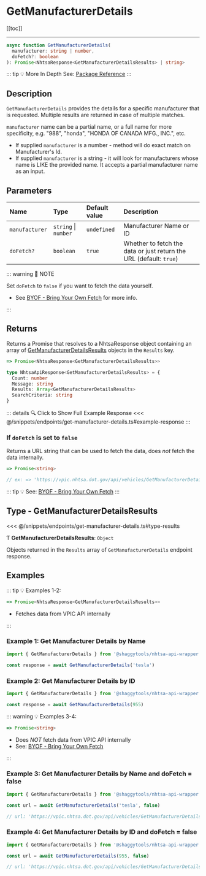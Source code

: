 # GetManufacturerDetails

[[toc]]

---

```typescript
async function GetManufacturerDetails(
  manufacturer: string | number,
  doFetch?: boolean
): Promise<NhtsaResponse<GetManufacturerDetailsResults> | string>
```

::: tip :bulb: More In Depth
See: [Package Reference](../typedoc/modules/api_endpoints_GetManufacturerDetails.md)
:::

## Description

`GetManufacturerDetails` provides the details for a specific manufacturer that is requested.
Multiple results are returned in case of multiple matches.

`manufacturer` name can be a partial name, or a full name for more specificity, e.g. "988",
"honda", "HONDA OF CANADA MFG., INC.", etc.

- If supplied `manufacturer` is a number - method will do exact match on Manufacturer's Id.
- If supplied `manufacturer` is a string - it will look for manufacturers whose name is LIKE the
  provided name. It accepts a partial manufacturer name as an input.

## Parameters

| Name           | Type                 | Default value | Description                                                        |
| :------------- | :------------------- | :------------ | :----------------------------------------------------------------- |
| `manufacturer` | `string` \| `number` | `undefined`   | Manufacturer Name or ID                                            |
| `doFetch?`     | `boolean`            | `true`        | Whether to fetch the data or just return the URL (default: `true`) |

::: warning 📝 NOTE

Set `doFetch` to `false` if you want to fetch the data yourself.

- See [BYOF - Bring Your Own Fetch](../guide/bring-your-own-fetch.md#option-1-set-dofetch-to-false)
  for more info.

:::

## Returns

Returns a Promise that resolves to a NhtsaResponse object containing an array of
[GetManufacturerDetailsResults](#type-getmanufacturerdetailsresults) objects in the
`Results` key.

```typescript
=> Promise<NhtsaResponse<GetManufacturerDetailsResults>>
```

```typescript
type NhtsaApiResponse<GetManufacturerDetailsResults> = {
  Count: number
  Message: string
  Results: Array<GetManufacturerDetailsResults>
  SearchCriteria: string
}
```

::: details :mag: Click to Show Full Example Response
<<< @/snippets/endpoints/get-manufacturer-details.ts#example-response
:::

### If `doFetch` is set to `false`

Returns a URL string that can be used to fetch the data, does _not_ fetch the data internally.

```typescript
=> Promise<string>

// ex: => 'https://vpic.nhtsa.dot.gov/api/vehicles/GetManufacturerDetails/tesla?format=json'
```

::: tip :bulb: See: [BYOF - Bring Your Own Fetch](../guide/bring-your-own-fetch.md#option-1-set-dofetch-to-false)
:::

## Type - GetManufacturerDetailsResults

<<< @/snippets/endpoints/get-manufacturer-details.ts#type-results

Ƭ **GetManufacturerDetailsResults**: `Object`

Objects returned in the `Results` array of `GetManufacturerDetails` endpoint response.

## Examples

::: tip :bulb: Examples 1-2:

```typescript
=> Promise<NhtsaResponse<GetManufacturerDetailsResults>>
```

- Fetches data from VPIC API internally

:::

### Example 1: Get Manufacturer Details by Name

```ts
import { GetManufacturerDetails } from '@shaggytools/nhtsa-api-wrapper'

const response = await GetManufacturerDetails('tesla')
```

### Example 2: Get Manufacturer Details by ID

```ts
import { GetManufacturerDetails } from '@shaggytools/nhtsa-api-wrapper'

const response = await GetManufacturerDetails(955)
```

::: warning :bulb: Examples 3-4:

```typescript
=> Promise<string>
```

- Does _NOT_ fetch data from VPIC API internally
- See: [BYOF - Bring Your Own Fetch](../guide/bring-your-own-fetch.md#option-1-set-dofetch-to-false)

:::

### Example 3: Get Manufacturer Details by Name and doFetch = false

```ts
import { GetManufacturerDetails } from '@shaggytools/nhtsa-api-wrapper'

const url = await GetManufacturerDetails('tesla', false)

// url: 'https://vpic.nhtsa.dot.gov/api/vehicles/GetManufacturerDetails/tesla?format=json'
```

### Example 4: Get Manufacturer Details by ID and doFetch = false

```ts
import { GetManufacturerDetails } from '@shaggytools/nhtsa-api-wrapper'

const url = await GetManufacturerDetails(955, false)

// url: 'https://vpic.nhtsa.dot.gov/api/vehicles/GetManufacturerDetails/955?format=json'
```
